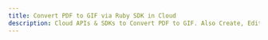 ---title: Convert PDF to GIF via Ruby SDK in Clouddescription: Cloud APIs & SDKs to Convert PDF to GIF. Also Create, Edit & Render Microsoft Word & OpenOffice documents in the Cloud.---